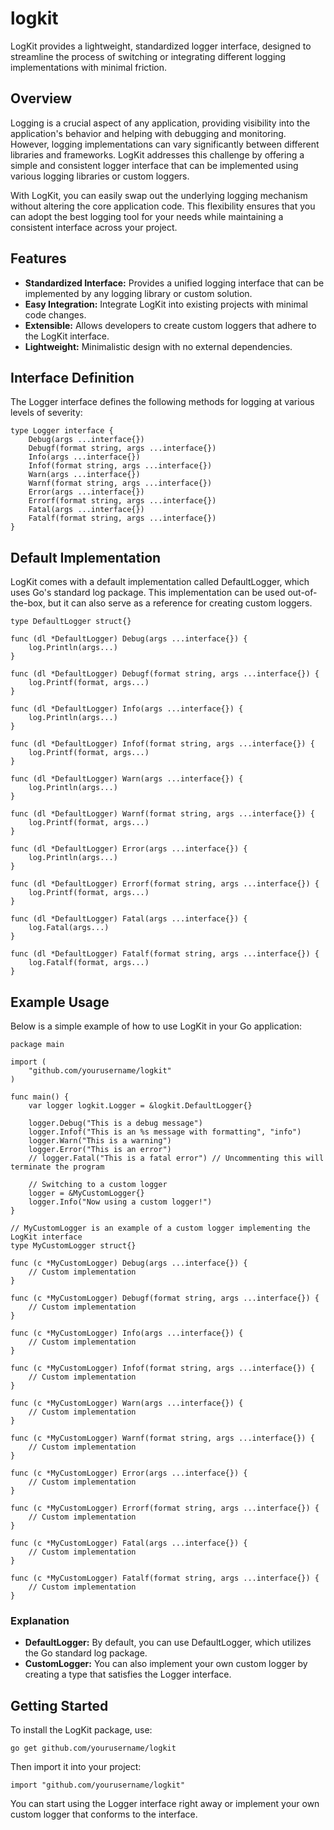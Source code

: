 # logkit
LogKit provides a lightweight, standardized logger interface, designed to streamline the process of switching or integrating different logging implementations with minimal friction.

## Overview
Logging is a crucial aspect of any application, providing visibility into the application's behavior and helping with debugging and monitoring. However, logging implementations can vary significantly between different libraries and frameworks. LogKit addresses this challenge by offering a simple and consistent logger interface that can be implemented using various logging libraries or custom loggers.

With LogKit, you can easily swap out the underlying logging mechanism without altering the core application code. This flexibility ensures that you can adopt the best logging tool for your needs while maintaining a consistent interface across your project.

## Features
* **Standardized Interface:** Provides a unified logging interface that can be implemented by any logging library or custom solution.
* **Easy Integration:** Integrate LogKit into existing projects with minimal code changes.
* **Extensible:** Allows developers to create custom loggers that adhere to the LogKit interface.
* **Lightweight:** Minimalistic design with no external dependencies.


## Interface Definition
The Logger interface defines the following methods for logging at various levels of severity:
```
type Logger interface {
    Debug(args ...interface{})
    Debugf(format string, args ...interface{})
    Info(args ...interface{})
    Infof(format string, args ...interface{})
    Warn(args ...interface{})
    Warnf(format string, args ...interface{})
    Error(args ...interface{})
    Errorf(format string, args ...interface{})
    Fatal(args ...interface{})
    Fatalf(format string, args ...interface{})
}
```

## Default Implementation
LogKit comes with a default implementation called DefaultLogger, which uses Go's standard log package. This implementation can be used out-of-the-box, but it can also serve as a reference for creating custom loggers.
```
type DefaultLogger struct{}

func (dl *DefaultLogger) Debug(args ...interface{}) {
    log.Println(args...)
}

func (dl *DefaultLogger) Debugf(format string, args ...interface{}) {
    log.Printf(format, args...)
}

func (dl *DefaultLogger) Info(args ...interface{}) {
    log.Println(args...)
}

func (dl *DefaultLogger) Infof(format string, args ...interface{}) {
    log.Printf(format, args...)
}

func (dl *DefaultLogger) Warn(args ...interface{}) {
    log.Println(args...)
}

func (dl *DefaultLogger) Warnf(format string, args ...interface{}) {
    log.Printf(format, args...)
}

func (dl *DefaultLogger) Error(args ...interface{}) {
    log.Println(args...)
}

func (dl *DefaultLogger) Errorf(format string, args ...interface{}) {
    log.Printf(format, args...)
}

func (dl *DefaultLogger) Fatal(args ...interface{}) {
    log.Fatal(args...)
}

func (dl *DefaultLogger) Fatalf(format string, args ...interface{}) {
    log.Fatalf(format, args...)
}
```

## Example Usage
Below is a simple example of how to use LogKit in your Go application:
```
package main

import (
    "github.com/yourusername/logkit"
)

func main() {
    var logger logkit.Logger = &logkit.DefaultLogger{}

    logger.Debug("This is a debug message")
    logger.Infof("This is an %s message with formatting", "info")
    logger.Warn("This is a warning")
    logger.Error("This is an error")
    // logger.Fatal("This is a fatal error") // Uncommenting this will terminate the program

    // Switching to a custom logger
    logger = &MyCustomLogger{}
    logger.Info("Now using a custom logger!")
}

// MyCustomLogger is an example of a custom logger implementing the LogKit interface
type MyCustomLogger struct{}

func (c *MyCustomLogger) Debug(args ...interface{}) {
    // Custom implementation
}

func (c *MyCustomLogger) Debugf(format string, args ...interface{}) {
    // Custom implementation
}

func (c *MyCustomLogger) Info(args ...interface{}) {
    // Custom implementation
}

func (c *MyCustomLogger) Infof(format string, args ...interface{}) {
    // Custom implementation
}

func (c *MyCustomLogger) Warn(args ...interface{}) {
    // Custom implementation
}

func (c *MyCustomLogger) Warnf(format string, args ...interface{}) {
    // Custom implementation
}

func (c *MyCustomLogger) Error(args ...interface{}) {
    // Custom implementation
}

func (c *MyCustomLogger) Errorf(format string, args ...interface{}) {
    // Custom implementation
}

func (c *MyCustomLogger) Fatal(args ...interface{}) {
    // Custom implementation
}

func (c *MyCustomLogger) Fatalf(format string, args ...interface{}) {
    // Custom implementation
}
```

### Explanation
* **DefaultLogger:** By default, you can use DefaultLogger, which utilizes the Go standard log package.
* **CustomLogger:** You can also implement your own custom logger by creating a type that satisfies the Logger interface.

## Getting Started
To install the LogKit package, use:
```
go get github.com/yourusername/logkit
```

Then import it into your project:
```
import "github.com/yourusername/logkit"
```

You can start using the Logger interface right away or implement your own custom logger that conforms to the interface.
